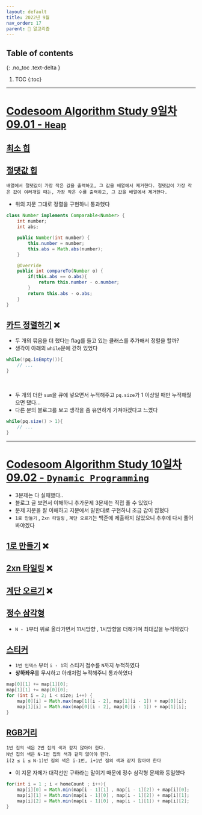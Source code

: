 ```yaml
---
layout: default
title: 2022년 9월
nav_order: 17
parent: 🐢 알고리즘
---
```

## Table of contents
{: .no_toc .text-delta }

1. TOC
{:toc}

---

# **[Codesoom Algorithm Study 9일차 09.01 - `Heap`](https://github.com/jdalma/algorithm-for-coding-test/tree/main/DAY-09)**


## [최소 힙](https://github.com/jdalma/algorithm-for-coding-test/blob/main/DAY-09/1927.java)

## [절댓값 힙](https://github.com/jdalma/algorithm-for-coding-test/blob/main/DAY-09/11286.java)

```
배열에서 절댓값이 가장 작은 값을 출력하고, 그 값을 배열에서 제거한다. 절댓값이 가장 작은 값이 여러개일 때는, 가장 작은 수를 출력하고, 그 값을 배열에서 제거한다.
```

- 위의 지문 그대로 정렬을 구현하니 통과했다

```java
class Number implements Comparable<Number> {
    int number;
    int abs;

    public Number(int number) {
        this.number = number;
        this.abs = Math.abs(number);
    }

    @Override
    public int compareTo(Number o) {
        if(this.abs == o.abs){
            return this.number - o.number;
        }
        return this.abs - o.abs;
    }
}
```

## [카드 정렬하기](https://github.com/jdalma/algorithm-for-coding-test/blob/main/DAY-09/1715.java) ❌

- 두 개의 묶음을 더 했다는 flag를 들고 있는 클래스를 추가해서 정렬을 할까?
- 생각이 아래의 `while`문에 갇혀 있었다

```java
while(!pq.isEmpty()){
    // ...
}
```

<br>

- 두 개의 더한 `sum`을 큐에 넣으면서 누적해주고 `pq.size`가 1 이상일 때만 누적해줬으면 됐다...
- 다른 분의 블로그를 보고 생각을 좀 유연하게 가져야겠다고 느꼈다

```java
while(pq.size() > 1){
    // ...
}
```

***

# **[Codesoom Algorithm Study 10일차 09.02 - `Dynamic Programming`](https://github.com/jdalma/algorithm-for-coding-test/tree/main/DAY-10)**

- 3문제는 다 실패했다..
- 블로그 글 보면서 이해하니 추가문제 3문제는 직접 풀 수 있었다
- 문제 지문을 잘 이해하고 지문에서 말한대로 구현하니 조금 감이 잡혔다
- `1로 만들기` , `2xn 타일링` , `계단 오르기`는 백준에 제출하지 않았으니 추후에 다시 풀어봐야겠다

## [1로 만들기](https://github.com/jdalma/algorithm-for-coding-test/blob/main/DAY-10/1463.java) ❌
## [2xn 타일링](https://github.com/jdalma/algorithm-for-coding-test/blob/main/DAY-10/11726.java) ❌
## [계단 오르기](https://github.com/jdalma/algorithm-for-coding-test/blob/main/DAY-10/2579.java) ❌

## [정수 삼각형](https://github.com/jdalma/algorithm-for-coding-test/blob/main/DAY-10/1932.java)
- `N - 1`부터 위로 올라가면서 11시방향 , 1시방향을 더해가며 최대값을 누적하였다

## [스티커](https://github.com/jdalma/algorithm-for-coding-test/blob/main/DAY-10/9465.java)
- `1번 인덱스` 부터 `i - 1`의 스티커 점수를 `N`까지 누적하였다
- **상하좌우**를 무시하고 아래처럼 누적해주니 통과하였다

```java
map[0][1] += map[1][0];
map[1][1] += map[0][0];
for (int i = 2; i < size; i++) {
    map[0][i] = Math.max(map[1][i - 2], map[1][i - 1]) + map[0][i];
    map[1][i] = Math.max(map[0][i - 2], map[0][i - 1]) + map[1][i];
}
```

## [RGB거리](https://github.com/jdalma/algorithm-for-coding-test/blob/main/DAY-10/1149.java)

```
1번 집의 색은 2번 집의 색과 같지 않아야 한다.
N번 집의 색은 N-1번 집의 색과 같지 않아야 한다.
i(2 ≤ i ≤ N-1)번 집의 색은 i-1번, i+1번 집의 색과 같지 않아야 한다
```

- 이 지문 자체가 대각선만 구하라는 말이기 때문에 정수 삼각형 문제와 동일했다

```java
for(int i = 1 ; i < homeCount ; i++){
    map[i][0] = Math.min(map[i - 1][1] , map[i - 1][2]) + map[i][0];
    map[i][1] = Math.min(map[i - 1][0] , map[i - 1][2]) + map[i][1];
    map[i][2] = Math.min(map[i - 1][0] , map[i - 1][1]) + map[i][2];
}
```